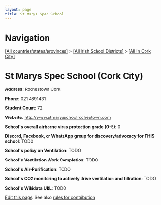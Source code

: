 ```yaml
---
layout: page
title: St Marys Spec School
---
```

# Navigation

[[All countries/states/provinces]](../../..) > [[All Irish School Districts]](../..) > [[All In Cork City]](..)

# St Marys Spec School (Cork City)

**Address**: Rochestown Cork

**Phone**: 021 4891431

**Student Count**: 72

**Website**: <http://www.stmarysschoolrochestown.com>

**School's overall airborne virus protection grade (0-5)**: 0

**Discord, Facebook, or WhatsApp group for discovery/advocacy for THIS school**: TODO

**School's policy on Ventilation**: TODO

**School's Ventilation Work Completion**: TODO

**School's Air-Purification**: TODO

**School's CO2 monitoring to actively drive ventilation and filtration**: TODO

**School's Wikidata URL**: TODO


[Edit this page](https://github.com/ventilate-schools/Ireland/edit/main/./Cork_City/St_Marys_Spec_School.md). See also [rules for contribution](../../../contribution-rules/)
